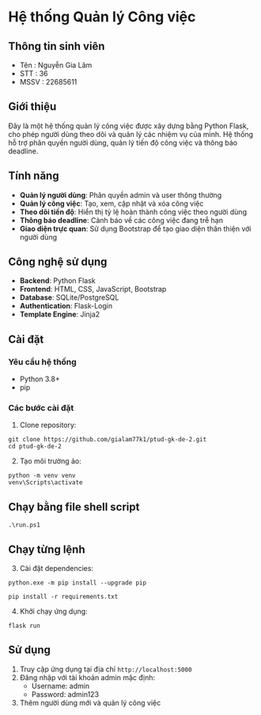 # Hệ thống Quản lý Công việc
## Thông tin sinh viên 
- Tên : Nguyễn Gia Lâm
- STT : 36
- MSSV : 22685611

## Giới thiệu

Đây là một hệ thống quản lý công việc được xây dựng bằng Python Flask, cho phép người dùng theo dõi và quản lý các nhiệm vụ của mình. Hệ thống hỗ trợ phân quyền người dùng, quản lý tiến độ công việc và thông báo deadline.

## Tính năng

- **Quản lý người dùng**: Phân quyền admin và user thông thường
- **Quản lý công việc**: Tạo, xem, cập nhật và xóa công việc
- **Theo dõi tiến độ**: Hiển thị tỷ lệ hoàn thành công việc theo người dùng
- **Thông báo deadline**: Cảnh báo về các công việc đang trễ hạn
- **Giao diện trực quan**: Sử dụng Bootstrap để tạo giao diện thân thiện với người dùng

## Công nghệ sử dụng

- **Backend**: Python Flask
- **Frontend**: HTML, CSS, JavaScript, Bootstrap
- **Database**: SQLite/PostgreSQL
- **Authentication**: Flask-Login
- **Template Engine**: Jinja2

## Cài đặt

### Yêu cầu hệ thống

- Python 3.8+
- pip

### Các bước cài đặt


1. Clone repository:
```
git clone https://github.com/gialam77k1/ptud-gk-de-2.git
cd ptud-gk-de-2
```

2. Tạo môi trường ảo:
```
python -m venv venv
venv\Scripts\activate
```
## Chạy bằng file shell script
```
.\run.ps1
```
## Chạy từng lệnh
3. Cài đặt dependencies:
```
python.exe -m pip install --upgrade pip
```
```
pip install -r requirements.txt
```

4. Khởi chạy ứng dụng:
```
flask run
```



## Sử dụng

1. Truy cập ứng dụng tại địa chỉ `http://localhost:5000`
2. Đăng nhập với tài khoản admin mặc định:
   - Username: admin
   - Password: admin123
3. Thêm người dùng mới và quản lý công việc
